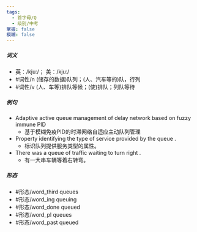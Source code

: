 ```yaml
---
tags:
  - 首字母/Q
  - 级别/中考
掌握: false
模糊: false
---
```

##### 词义
- 英：/kjuː/； 美：/kjuː/
- #词性/n  (储存的数据)队列；(人、汽车等的)队，行列
- #词性/v  (人、车等)排队等候；(使)排队；列队等待
##### 例句
- Adaptive active queue management of delay network based on fuzzy immune PID
	- 基于模糊免疫PID的时滞网络自适应主动队列管理
- Property identifying the type of service provided by the queue .
	- 标识队列提供服务类型的属性。
- There was a queue of traffic waiting to turn right .
	- 有一大串车辆等着右转弯。
##### 形态
- #形态/word_third queues
- #形态/word_ing queuing
- #形态/word_done queued
- #形态/word_pl queues
- #形态/word_past queued
